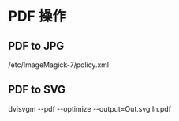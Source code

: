# PDF 操作


## PDF to JPG

/etc/ImageMagick-7/policy.xml

<policy domain="coder" rights="read|write" pattern="PDF" />




## PDF to SVG

dvisvgm --pdf --optimize --output=Out.svg In.pdf
